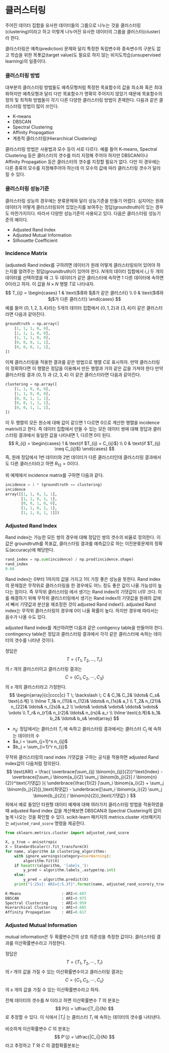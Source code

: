 # 클러스터링

주어진 데이터 집합을 유사한 데이터들의 그룹으로 나누는 것을 클러스터링(clustering)이라고 하고 이렇게 나누어진 유사한 데이터의 그룹을 클러스터(cluster)라 한다.

클러스터링은 예측(prediction) 문제와 달리 특정한 독립변수와 종속변수의 구분도 없고 학습을 위한 목푯값(target value)도 필요로 하지 않는 비지도학습(unsupervised learning)의 일종이다.

### 클러스터링 방법

대부분의 클러스터링 방법들도 예측모형처럼 특정한 목표함수의 값을 최소화 혹은 최대화하지만 예측모형과 달리 다만 목표함수가 명확히 주어지지 않았기 때문에 목표함수의 정의 및 최적화 방법들이 각기 다른 다양한 클러스터링 방법이 존재한다. 다음과 같은 클러스터링 방법이 많이 쓰인다.

- K-means
- DBSCAN
- Spectral Clustering
- Affinity Propagation
- 계층적 클러스터링(Hierarchical Clustering)

클러스터링 방법은 사용법과 모수 등이 서로 다르다. 예를 들어 K-means, Spectral Clustering 등은 클러스터의 갯수를 미리 지정해 주어야 하지만 DBSCAN이나 Affinity Propagation 등은 클러스터의 갯수를 지정할 필요가 없다. 다만 이 경우에는 다른 종류의 모수를 지정해주어야 하는데 이 모수의 값에 따라 클러스터링 갯수가 달라질 수 있다.

### 클러스터링 성능기준

클러스터링 성능의 경우에는 분류문제와 달리 성능기준을 만들기 어렵다. 심지어는 원래 데이터가 어떻게 클러스터링되어 있었는지를 보여주는 정답(groundtruth)이 있는 경우도 마찬가지이다. 따라서 다양한 성능기준이 사용되고 있다. 다음은 클러스터링 성능기준의 예이다.

- Adjusted Rand Index
- Adjusted Mutual Information
- Silhouette Coefficient

### Incidence Matrix

(adjusted) Rand index를 구하려면 데이터가 원래 어떻게 클러스터링되어 있어야 하는지를 알려주는 정답(groundtruth)이 있어야 한다. $N$개의 데이터 집합에서 $i, j$ 두 개의 데이터를 선택하였을 때 그 두 데이터가 같은 클러스터에 속하면 1 다른 데이터에 속하면 0이라고 하자. 이 값을 $N \times N$ 행렬 $T$로 나타내자.
$$
T_{ij} = 
\begin{cases}
1 & \text{$i$와 $j$가 같은 클러스터} \\
0 & \text{$i$와 $j$가 다른 클러스터}
\end{cases}
$$
예를 들어 $\{0, 1, 2, 3, 4\}$라는 5개의 데이터 집합에서 $\{0, 1, 2\}$과 $\{3, 4\}$이 같은 클러스터라면 다음과 같아진다.

```python
groundtruth = np.array([
    [1, 1, 1, 0, 0],
    [1, 1, 1, 0, 0],
    [1, 1, 1, 0, 0],
    [0, 0, 0, 1, 1],
    [0, 0, 0, 1, 1],
])
```

이제 클러스터링을 적용한 결과를 같은 방법으로 행렬 $C$로 표시하자. 만약 클러스터링이 정확하다면 이 행렬은 정답을 이용해서 만든 행렬과 거의 같은 값을 가져야 한다 만약 클러스터링 결과 $\{0,1\}$ 과 $\{2, 3, 4\}$ 이 같은 클러스터라면 다음과 같아진다.

```python
clustering = np.array([
    [1, 1, 0, 0, 0],
    [1, 1, 0, 0, 0],
    [0, 0, 1, 1, 1],
    [0, 0, 1, 1, 1],
    [0, 0, 1, 1, 1],
])
```

이 두 행렬의 모든 원소에 대해 값이 같으면 1 다르면 0으로 계산한 행렬을 incidence matrix라고 한다. 즉 데이터 집합에서 만들 수 있는 모든 데이터 쌍에 대해 정답과 클러스터링 결과에서 동일한 값을 나타내면 1, 다르면 0이 된다.
$$
R_{ij} = 
\begin{cases}
1 & \text{if $T_{ij} = C_{ij}$} \\
0 & \text{if $T_{ij} \neq C_{ij}$}
\end{cases}
$$
즉, 원래 정답에서 1번 데이터와 2번 데이터가 다른 클러스터인데 클러스터링 결과에서도 다른 클러스터라고 하면 $R_{12} = 0$이다.

위 예제에서 incidence matrix를 구하면 다음과 같다.

```python
incidence = 1 * (groundtruth == clustering)
incidence
array([[1, 1, 0, 1, 1],
       [1, 1, 0, 1, 1],
       [0, 0, 1, 0, 0],
       [1, 1, 0, 1, 1],
       [1, 1, 0, 1, 1]])
```

### Adjusted Rand Index

Rand index는 가능한 모든 쌍의 경우에 대해 정답인 쌍의 갯수의 비율로 정의한다. 이 값은 groundtruth를 목표값, 클러스터링 결과를 예측값으로 하는 이진분류문제의 정확도(accuracy)에 해당한다.

```python
rand_index = np.sum(incidence) / np.prod(incidence.shape)
rand_index
0.68
```

Rand index는 0부터 1까지의 값을 가지고 1이 가장 좋은 성능을 뜻한다. Rand index의 문제점은 무작위로 클러스터링을 한 경우에도 어느 정도 좋은 값이 나올 가능성이 높다는 점이다. 즉 무작위 클러스터링 에서 생기는 Rand index의 기댓값이 너무 크다. 이를 해결하기 위해 무작위 클러스터링에서 생기는 Rand index의 기댓값을 원래의 값에서 빼서 기댓값과 분산을 재조정한 것이 adjusted Rand index다. adjusted Rand index는 무작위 클러스터링의 경우에 0이 나올 확률이 높다. 하지만 경우에 따라서는 음수가 나올 수도 있다.

adjusted Rand index를 계산하려면 다음과 같은 contigency table을 만들어야 한다. contingency table은 정답과 클러스터링 결과에서 각각 같은 클러스터에 속하는 데이터의 갯수를 나타낸 것이다.

정답은
$$
T = \{T_1, T_2, \dots, T_r \}
$$
의 $r$ 개의 클러스터이고 클러스터링 결과는
$$
C = \{C_1, C_2, \cdots, C_3 \}
$$
의 $s$ 개의 클러스터라고 가정한다.
$$
\begin{array}{c|cccc|c}
T \; \backslash \; C &
C_1&
C_2&
\ldots&
C_s&
\text{소계}
\\
\hline
T_1&
n_{11}&
n_{12}&
\ldots&
n_{1s}&
a_1
\\
T_2&
n_{21}&
n_{22}&
\ldots&
n_{2s}&
a_2
\\
\vdots&
\vdots&
\vdots&
\ddots&
\vdots&
\vdots
\\
T_r&
n_{r1}&
n_{r2}&
\ldots&
n_{rs}&
a_r
\\
\hline
\text{소계}&
b_1&
b_2&
\ldots&
b_s&
\end{array}
$$

- $n_{ij}$: 정답에서는 클러스터 $T_i$ 에 속하고 클러스터링 결과에서는 클러스터 $C_j$ 에 속하는 데이터의 수
- $a_i = \sum_{j=1}^s n_{ij}$
- $b_j = \sum_{i=1}^r n_{ij}$

무작위 클러스터링의 rand index 기댓값을 구하는 공식을 적용하면 adjusted Rand index값이 다음처럼 정의된다.
$$
\text{ARI} = \frac{ \overbrace{\sum_{ij} \binom{n_{ij}}{2}}^\text{Index} - \overbrace{[\sum_i \binom{a_i}{2} \sum_j \binom{b_j}{2}] / \binom{n}{2}}^\text{기댓값} }{ \underbrace{\frac{1}{2} [\sum_i \binom{a_i}{2} + \sum_j \binom{b_j}{2}]}_\text{최댓값} - \underbrace{[\sum_i \binom{a_i}{2} \sum_j \binom{b_j}{2}] / \binom{n}{2}}_\text{기댓값} }
$$
위에서 예로 들었던 타원형 데이터 예제에 대해 여러가지 클러스터링 방법을 적용하였을때 adjusted Rand index 값을 계산해보면 DBSCAN과 Spectral Clustering의 값이 높게 나오는 것을 확인할 수 있다. scikit-learn 패키지의 metrics.cluster 서브패키지는 `adjusted_rand_score` 명령을 제공한다.

```python
from sklearn.metrics.cluster import adjusted_rand_score

X, y_true = anisotropic
X = StandardScaler().fit_transform(X)
for name, algorithm in clustering_algorithms:
    with ignore_warnings(category=UserWarning):
        algorithm.fit(X)
    if hasattr(algorithm, 'labels_'):
        y_pred = algorithm.labels_.astype(np.int)
    else:
        y_pred = algorithm.predict(X)
    print("{:25s}: ARI={:5.3f}".format(name, adjusted_rand_score(y_true, y_pred)))
    
K-Means                  : ARI=0.607
DBSCAN                   : ARI=0.975
Spectral Clustering      : ARI=0.959
Hierarchical Clustering  : ARI=0.685
Affinity Propagation     : ARI=0.617
```

### Adjusted Mutual Information

mutual information은 두 확률변수간의 상호 의존성을 측정한 값이다. 클러스터링 결과를 이산확률변수라고 가정한다.

정답은
$$
T = \{T_1, T_2, \cdots, T_r \}
$$
의 $r$ 개의 값을 가질 수 있는 이산확률변수이고 클러스터링 결과는
$$
C = \{C_1, C_2, \cdots, C_s \}
$$
의 $s$ 개의 값을 가질 수 있는 이산확률변수라고 하자.

전체 데이터의 갯수를 $N$ 이라고 하면 이산확률변수 $T$ 의 분포는
$$
P(i) = \dfrac{|T_i|}{N}
$$
로 추정할 수 있다. 이 식에서 $|T_i|$ 는 클러스터 $T_i$ 에 속하는 데이터의 갯수를 나타낸다.

비슷하게 이산확률변수 $C$ 의 분포는
$$
P'(j) = \dfrac{|C_i|}{N}
$$
라고 추정하고 $T$ 와 $C$ 의 결합확률분포는